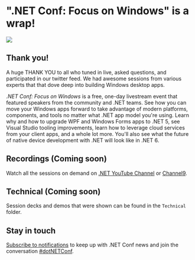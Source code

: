# ".NET Conf: Focus on Windows" is a wrap!
[![](Creative/dotNETConf_800x266_email_eventInfo.png)](https://focus.dotnetconf.net)

## Thank you!

A huge THANK YOU to all who tuned in live, asked questions, and participated in our twitter feed. We had awesome sessions from various experts that that dove deep into building Windows desktop apps. 

*.NET Conf: Focus on Windows* is a free, one-day livestream event that featured speakers from the community and .NET teams. See how you can move your Windows apps forward to take advantage of modern platforms, components, and tools no matter what .NET app model you're using. Learn why and how to upgrade WPF and Windows Forms apps to .NET 5, see Visual Studio tooling improvements, learn how to leverage cloud services from your client apps, and a whole lot more. You'll also see what the future of native device development with .NET will look like in .NET 6.

## Recordings (Coming soon)
Watch all the sessions on demand on [.NET YouTube Channel](https://www.youtube.com/dotnet) or [Channel9](https://channel9.msdn.com/Events/dotnetConf/Focus-on-Windows).

## Technical (Coming soon)
Session decks and demos that were shown can be found in the `Technical` folder. 

## Stay in touch
[Subscribe to notifications](http://eepurl.com/gvEhgX) to keep up with .NET Conf news and join the conversation [#dotNETConf](https://twitter.com/search?q=%23dotnetconf).
